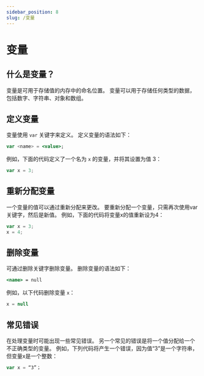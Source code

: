 ```yaml
---
sidebar_position: 8
slug: /变量
---
```


# 变量


## 什么是变量？

变量是可用于存储值的内存中的命名位置。 变量可以用于存储任何类型的数据，包括数字、字符串、对象和数组。

## 定义变量

变量使用 `var` 关键字来定义。 定义变量的语法如下：

```jsx
var <name> = <value>;
```

例如，下面的代码定义了一个名为 `x` 的变量，并将其设置为值 3：
```jsx
var x = 3;
```

## 重新分配变量
一个变量的值可以通过重新分配来更改。 要重新分配一个变量，只需再次使用var关键字，然后是新值。 例如，下面的代码将变量x的值重新设为4：
```jsx
var x = 3;
x = 4;
```

## 删除变量
可通过删除关键字删除变量。 删除变量的语法如下：
```jsx
<name> = null
```

例如，以下代码删除变量 `x`：

```jsx
x = null
```

## 常见错误

在处理变量时可能出现一些常见错误。 另一个常见的错误是将一个值分配给一个不正确类型的变量。 例如，下列代码将产生一个错误，因为值“3”是一个字符串，但变量x是一个整数：

```jsx
var x = “3”；
```
